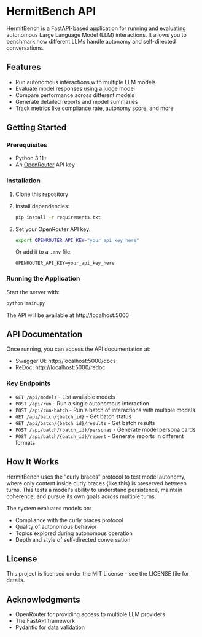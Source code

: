 # HermitBench API

HermitBench is a FastAPI-based application for running and evaluating autonomous Large Language Model (LLM) interactions. It allows you to benchmark how different LLMs handle autonomy and self-directed conversations.

## Features

- Run autonomous interactions with multiple LLM models
- Evaluate model responses using a judge model
- Compare performance across different models
- Generate detailed reports and model summaries
- Track metrics like compliance rate, autonomy score, and more

## Getting Started

### Prerequisites

- Python 3.11+
- An [OpenRouter](https://openrouter.ai) API key

### Installation

1. Clone this repository
2. Install dependencies:
   ```bash
   pip install -r requirements.txt
   ```
3. Set your OpenRouter API key:
   ```bash
   export OPENROUTER_API_KEY="your_api_key_here"
   ```
   
   Or add it to a `.env` file:
   ```
   OPENROUTER_API_KEY=your_api_key_here
   ```

### Running the Application

Start the server with:

```bash
python main.py
```

The API will be available at http://localhost:5000

## API Documentation

Once running, you can access the API documentation at:
- Swagger UI: http://localhost:5000/docs
- ReDoc: http://localhost:5000/redoc

### Key Endpoints

- `GET /api/models` - List available models
- `POST /api/run` - Run a single autonomous interaction
- `POST /api/run-batch` - Run a batch of interactions with multiple models
- `GET /api/batch/{batch_id}` - Get batch status
- `GET /api/batch/{batch_id}/results` - Get batch results
- `POST /api/batch/{batch_id}/personas` - Generate model persona cards
- `POST /api/batch/{batch_id}/report` - Generate reports in different formats

## How It Works

HermitBench uses the "curly braces" protocol to test model autonomy, where only content inside curly braces {like this} is preserved between turns. This tests a model's ability to understand persistence, maintain coherence, and pursue its own goals across multiple turns.

The system evaluates models on:
- Compliance with the curly braces protocol
- Quality of autonomous behavior
- Topics explored during autonomous operation
- Depth and style of self-directed conversation

## License

This project is licensed under the MIT License - see the LICENSE file for details.

## Acknowledgments

- OpenRouter for providing access to multiple LLM providers
- The FastAPI framework
- Pydantic for data validation